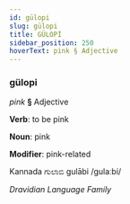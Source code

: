 ```yaml
---
id: gülopi
slug: gülopi
title: GÜLOPİ
sidebar_position: 250
hoverText: pink § Adjective
---
```


### gülopi

*pink* **§** Adjective

**Verb**: to be pink

**Noun**: pink

**Modifier**: pink-related

Kannada ಗುಲಾಬಿ gulābi /ɡulaːbi/

*Dravidian Language Family*